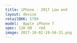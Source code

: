 ```yaml
--- 
title: iPhone - 2017 Low end
layout: device
retailDKK: 5799
model:  Apple iPhone 7
spec: 128 GB - rød
image: 2017-10-02-19-58-31.png
---
```




